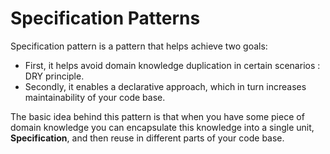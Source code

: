 # Specification Patterns

Specification pattern is a pattern that helps achieve two goals:
- First, it helps avoid domain knowledge duplication in certain scenarios : DRY principle.
- Secondly, it enables a declarative approach, which in turn increases maintainability of your code base.

The basic idea behind this pattern is that when you have some piece of domain knowledge you can encapsulate this knowledge into a single unit, **Specification**, and then reuse in different parts of your code base. 
